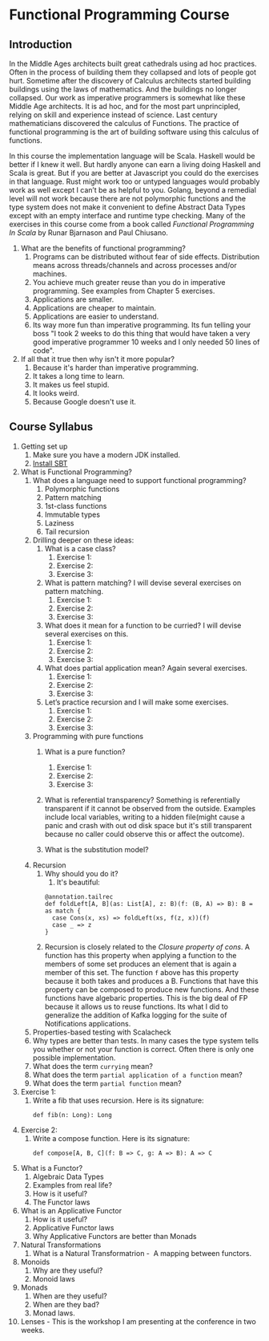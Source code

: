 # Functional Programming Course

## Introduction
In the Middle Ages architects built great cathedrals using ad hoc practices. Often in the process of building them they collapsed and lots of people got hurt.  Sometime after the discovery of Calculus architects started building buildings using the laws of mathematics. And the buildings no longer collapsed.  Our work as imperative programmers is somewhat like these Middle Age architects.  It is ad hoc, and for the most part unprincipled, relying on skill and experience instead of science. Last century mathematicians discovered the calculus of Functions. The practice of functional programming is the art of building software using this calculus of functions.

In this course the implementation language will be Scala.  Haskell would be better if I knew it well. But hardly anyone can earn a living doing Haskell and Scala is great.  But if you are better at Javascript you could do the exercises in that language. Rust might work too or untyped languages would probably work as well except I can’t be as helpful to you. Golang, beyond a remedial level will not work because there are not polymorphic functions and the type system does not make it convenient to define Abstract Data Types except with an empty interface and runtime type checking.  Many of the exercises in this course come from a book called _Functional Programming In Scala_ by Runar Bjarnason and Paul Chiusano. 

1. What are the benefits of functional programming?
    1. Programs can be distributed without fear of side effects.  Distribution means across threads/channels and across processes and/or machines.
	2. You achieve much greater reuse than you do in imperative programming. See examples from Chapter 5 exercises.
	3. Applications are smaller.
	4. Applications are cheaper to maintain.
	5. Applications are easier to understand.
	6. Its way more fun than imperative programming.  Its fun telling your boss "I took 2 weeks to do this thing that would have taken a very good imperative programmer 10 weeks and I only needed 50 lines of code".
1. If all that it true then why isn't it more popular?
    1. Because it's harder than imperative programming.
	2. It takes a long time to learn.
	3. It makes us feel stupid.
	4. It looks weird.
	5. Because Google doesn't use it.

## Course Syllabus
1. Getting set up
    1. Make sure you have a modern JDK installed.
	1. [Install SBT](https://www.scala-sbt.org/)
1. What is Functional Programming?
    1. What does a language need to support functional programming?
	    1. Polymorphic functions
		1. Pattern matching
		1. 1st-class functions
		1. Immutable types
		1. Laziness
		1. Tail recursion
	1. Drilling deeper on these ideas:
		1. What is a case class?  
			1. Exercise 1:
			1. Exercise 2:
			1. Exercise 3:
		1. What is pattern matching?  I will devise several exercises on pattern matching.
			1. Exercise 1:
			1. Exercise 2:
			1. Exercise 3:
		1. What does it mean for a function to be curried?  I will devise several exercises on this.
			1. Exercise 1:
			1. Exercise 2:
			1. Exercise 3:
		1. What does partial application mean?  Again several exercises.
			1. Exercise 1:
			1. Exercise 2:
			1. Exercise 3:
		1. Let’s practice recursion and I will make some exercises.
			1. Exercise 1:
			1. Exercise 2:
			1. Exercise 3:
    1. Programming with pure functions
        1. What is a pure function?
			1. Exercise 1:
			1. Exercise 2:
			1. Exercise 3:

		1. What is referential transparency?  Something is referentially transparent if it cannot be observed from the outside. Examples include local variables, writing to a hidden file(might cause a panic and crash with out od disk space but it's still transparent because no caller could observe this or affect the outcome).
		1. What is the substitution model?	
    1. Recursion
	    1. Why should you do it?
		    1. It's beautiful:
			```
			@annotation.tailrec
            def foldLeft[A, B](as: List[A], z: B)(f: (B, A) => B): B = as match {
              case Cons(x, xs) => foldLeft(xs, f(z, x))(f)
              case _ => z
            }

			```
		1. Recursion is closely related to the _Closure property of cons_.  A function has this property when applying a function to the members of some set produces an element that is again a member of this set.  The function ```f``` above has this property because it both takes and produces a B.  Functions that have this property can be composed to produce new functions.  And these functions have algebaric properties.  This is the big deal of FP because it allows us to reuse functions.  Its what I did to generalize the addition of Kafka logging for the suite of Notifications applications.
    1. Properties-based testing with Scalacheck
    1. Why types are better than tests. In many cases the type system tells you whether or not your function is correct. Often there is only one possible implementation.
	1. What does the term `currying` mean?
	1. What does the term `partial application of a function` mean?
	1. What does the term `partial function` mean?
1. Exercise 1:
    1. Write a fib that uses recursion.  Here is its signature: 
	   ```
	   def fib(n: Long): Long
	   ```
1. Exercise 2:
   1. Write a compose function.  Here is its signature:
       ```
       def compose[A, B, C](f: B => C, g: A => B): A => C
       ```
1. What is a Functor?
    1. Algebraic Data Types
    2. Examples from real life?
    3. How is it useful?
    4. The Functor laws
1. What is an Applicative Functor
    1. How is it useful?
    2. Applicative Functor laws
    3. Why Applicative Functors are better than Monads
1. Natural Transformations
    1. What is a Natural Transformatrion -  A mapping between functors.
1. Monoids
    1. Why are they useful?
    2. Monoid laws
1. Monads
    1. When are they useful?
    2. When are they bad?
    3. Monad laws.
1. Lenses - This is the workshop I am presenting at the conference in two weeks.


